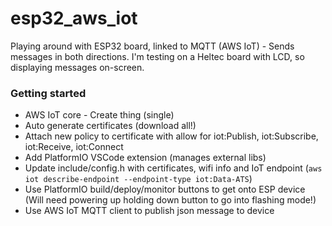 # esp32_aws_iot

Playing around with ESP32 board, linked to MQTT (AWS IoT) - Sends messages in both directions.
I'm testing on a Heltec board with LCD, so displaying messages on-screen.

 
### Getting started
- AWS IoT core - Create thing (single)
- Auto generate certificates (download all!)
- Attach new policy to certificate with allow for iot:Publish, iot:Subscribe, iot:Receive, iot:Connect
- Add PlatformIO VSCode extension (manages external libs)
- Update include/config.h with certificates, wifi info and IoT endpoint (`aws iot describe-endpoint --endpoint-type iot:Data-ATS`)
- Use PlatformIO build/deploy/monitor buttons to get onto ESP device (Will need powering up holding down button to go into flashing mode!)
- Use AWS IoT MQTT client to publish json message to device
